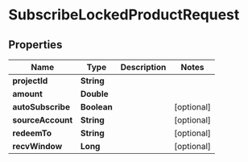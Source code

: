 

# SubscribeLockedProductRequest


## Properties

| Name | Type | Description | Notes |
|------------ | ------------- | ------------- | -------------|
|**projectId** | **String** |  |  |
|**amount** | **Double** |  |  |
|**autoSubscribe** | **Boolean** |  |  [optional] |
|**sourceAccount** | **String** |  |  [optional] |
|**redeemTo** | **String** |  |  [optional] |
|**recvWindow** | **Long** |  |  [optional] |




